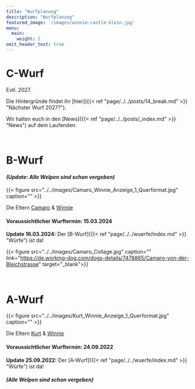 ```yaml
---
title: "Wurfplanung"
description: "Wurfplanung"
featured_image: '/images/winnie-castle-klein.jpg'
menu:
  main:
    weight: 2
omit_header_text: true
---
```


# C-Wurf

Evtl. 2027.  

Die Hintergründe findet ihr [hier]({{< ref "page/../../posts/14_break.md" >}} "Nächster Wurf 2027?").  

Wir halten euch in den [News]({{< ref "page/../../posts/_index.md" >}} "News") auf dem Laufenden.  

&nbsp;


# B-Wurf

#### *(Update: Alle Welpen sind schon vergeben)*

{{< figure src="../../images/Camaro_Winnie_Anzeige_1_Querformat.jpg" caption="" >}}  

Die Eltern [Camaro](https://de.working-dog.com/dogs-details/7478865/Camaro-von-der-Bleichstrasse) & [Winnie](https://de.working-dog.com/dogs-details/7324943/Winnie-von-der-Bleichstrasse)

#### Voraussichtlicher Wurftermin: 15.03.2024  

**Update 16.03.2024:** Der [B-Wurf]({{< ref "page/../../wuerfe/index.md" >}} "Würfe") ist da! 

{{< figure src="../../images/Camaro_Collage.jpg" caption="" link="https://de.working-dog.com/dogs-details/7478865/Camaro-von-der-Bleichstrasse" target="_blank">}}


&nbsp;


# A-Wurf

{{< figure src="../../images/Kurt_Winnie_Anzeige_1_Querformat.jpg" caption="" >}}  

Die Eltern [Kurt](https://de.working-dog.com/dogs-details/6743917/Kurt-von-den-Ellwanger-Bergen) & [Winnie](https://de.working-dog.com/dogs-details/7324943/Winnie-von-der-Bleichstrasse)

#### Voraussichtlicher Wurftermin: 24.09.2022

**Update 25.09.2022:** Der [A-Wurf]({{< ref "page/../../wuerfe/index.md" >}} "Würfe") ist da! 

#### *(Alle Welpen sind schon vergeben)*




